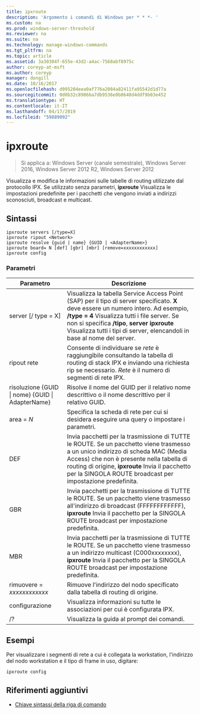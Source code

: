```yaml
---
title: ipxroute
description: 'Argomento i comandi di Windows per * * *- '
ms.custom: na
ms.prod: windows-server-threshold
ms.reviewer: na
ms.suite: na
ms.technology: manage-windows-commands
ms.tgt_pltfrm: na
ms.topic: article
ms.assetid: 3a30304f-655e-43d2-a4ac-7568abf8975c
author: coreyp-at-msft
ms.author: coreyp
manager: dongill
ms.date: 10/16/2017
ms.openlocfilehash: d995204eea0af776a2084a82411fa95542d1d77a
ms.sourcegitcommit: 0d0b32c8986ba7db9536e0b8648d4ddf9b03e452
ms.translationtype: HT
ms.contentlocale: it-IT
ms.lasthandoff: 04/17/2019
ms.locfileid: "59889092"
---
```

# <a name="ipxroute"></a>ipxroute

>Si applica a: Windows Server (canale semestrale), Windows Server 2016, Windows Server 2012 R2, Windows Server 2012

Visualizza e modifica le informazioni sulle tabelle di routing utilizzate dal protocollo IPX. Se utilizzato senza parametri,  **ipxroute** Visualizza le impostazioni predefinite per i pacchetti che vengono inviati a indirizzi sconosciuti, broadcast e multicast.   
## <a name="syntax"></a>Sintassi  
```  
ipxroute servers [/type=X]  
ipxroute ripout <Network>  
ipxroute resolve {guid | name} {GUID | <AdapterName>}  
ipxroute board= N [def] [gbr] [mbr] [remove=xxxxxxxxxxxx]  
ipxroute config  
```  
### <a name="parameters"></a>Parametri  
|Parametro|Descrizione|  
|-------|--------|  
|server [/ type = X]|Visualizza la tabella Service Access Point (SAP) per il tipo di server specificato.  **X** deve essere un numero intero. Ad esempio, **/type = 4** Visualizza tutti i file server. Se non si specifica **/tipo**, **server ipxroute** Visualizza tutti i tipi di server, elencandoli in base al nome del server.|  
|ripout rete|Consente di individuare se *rete* è raggiungibile consultando la tabella di routing di stack IPX e inviando una richiesta rip se necessario.  *Rete* è il numero di segmenti di rete IPX.|  
|risoluzione {GUID &#124; nome} {GUID &#124; AdapterName}|Risolve il nome del GUID per il relativo nome descrittivo o il nome descrittivo per il relativo GUID.|  
|area = *N*|Specifica la scheda di rete per cui si desidera eseguire una query o impostare i parametri.|  
|DEF|Invia pacchetti per la trasmissione di TUTTE le ROUTE. Se un pacchetto viene trasmesso a un unico indirizzo di scheda MAC (Media Access) che non è presente nella tabella di routing di origine, **ipxroute** Invia il pacchetto per la SINGOLA ROUTE broadcast per impostazione predefinita.|  
|GBR|Invia pacchetti per la trasmissione di TUTTE le ROUTE. Se un pacchetto viene trasmesso all'indirizzo di broadcast (FFFFFFFFFFFF), **ipxroute** Invia il pacchetto per la SINGOLA ROUTE broadcast per impostazione predefinita.|  
|MBR|Invia pacchetti per la trasmissione di TUTTE le ROUTE. Se un pacchetto viene trasmesso a un indirizzo multicast (C000xxxxxxxx), **ipxroute** Invia il pacchetto per la SINGOLA ROUTE broadcast per impostazione predefinita.|  
|rimuovere = *xxxxxxxxxxxx*|Rimuove l'indirizzo del nodo specificato dalla tabella di routing di origine.|  
|configurazione|Visualizza informazioni su tutte le associazioni per cui è configurata IPX.|  
|/?|Visualizza la guida al prompt dei comandi.|  
## <a name="BKMK_Examples"></a>Esempi  
Per visualizzare i segmenti di rete a cui è collegata la workstation, l'indirizzo del nodo workstation e il tipo di frame in uso, digitare:  
```  
ipxroute config  
```  
## <a name="additional-references"></a>Riferimenti aggiuntivi  
-   [Chiave sintassi della riga di comando](command-line-syntax-key.md)  
